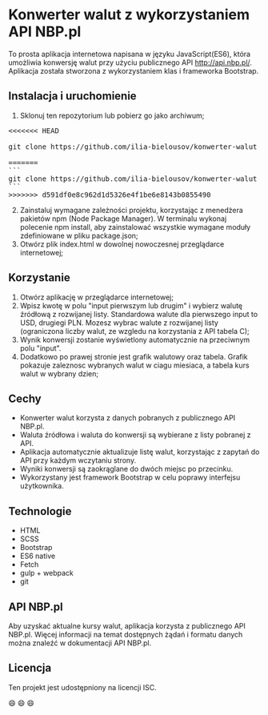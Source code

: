 # Konwerter walut z wykorzystaniem API NBP.pl
To prosta aplikacja internetowa napisana w języku JavaScript(ES6), która umożliwia konwersję walut przy użyciu publicznego API <http://api.nbp.pl/>. Aplikacja została stworzona z wykorzystaniem klas i frameworka Bootstrap.

## Instalacja i uruchomienie
1. Sklonuj ten repozytorium lub pobierz go jako archiwum;

<pre>
<<<<<<< HEAD

git clone https://github.com/ilia-bielousov/konwerter-walut

=======
```
git clone https://github.com/ilia-bielousov/konwerter-walut
```
>>>>>>> d591df0e8c962d1d5326e4f1be6e8143b0855490
</pre>

2. Zainstaluj wymagane zależności projektu, korzystając z menedżera pakietów npm (Node Package Manager). W terminalu wykonaj polecenie npm install, aby zainstalować wszystkie wymagane moduły zdefiniowane w pliku package.json;
3. Otwórz plik index.html w dowolnej nowoczesnej przeglądarce internetowej;

## Korzystanie
1. Otwórz aplikację w przeglądarce internetowej;
2. Wpisz kwotę w polu "input pierwszym lub drugim" i wybierz walutę źródłową z rozwijanej listy. Standardowa walute dla pierwszego input to USD, drugiegi PLN. Mozesz wybrac walute z rozwijanej listy (ograniczona liczby walut, ze wzgledu na korzystania z API tabela C);
3. Wynik konwersji zostanie wyświetlony automatycznie na przeciwnym polu "input". 
4. Dodatkowo po prawej stronie jest grafik walutowy oraz tabela. Grafik pokazuje zaleznosc wybranych walut w ciagu miesiaca, a tabela kurs walut w wybrany dzien;

## Cechy
- Konwerter walut korzysta z danych pobranych z publicznego API NBP.pl.
- Waluta źródłowa i waluta do konwersji są wybierane z listy pobranej z API.
- Aplikacja automatycznie aktualizuje listę walut, korzystając z zapytań do API przy każdym wczytaniu strony.
- Wyniki konwersji są zaokrąglane do dwóch miejsc po przecinku.
- Wykorzystany jest framework Bootstrap w celu poprawy interfejsu użytkownika.

## Technologie
- HTML
- SCSS
- Bootstrap
- ES6 native
- Fetch
- gulp + webpack
- git

## API NBP.pl
Aby uzyskać aktualne kursy walut, aplikacja korzysta z publicznego API NBP.pl. Więcej informacji na temat dostępnych żądań i formatu danych można znaleźć w dokumentacji API NBP.pl.

## Licencja
Ten projekt jest udostępniony na licencji ISC. 

:smile:
:smile:
:smile: